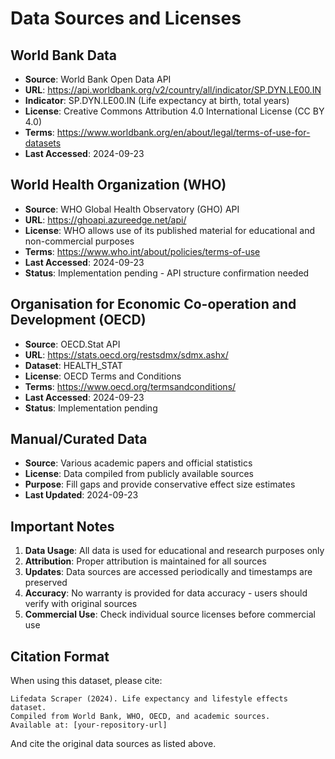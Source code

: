 # Data Sources and Licenses

## World Bank Data
- **Source**: World Bank Open Data API
- **URL**: https://api.worldbank.org/v2/country/all/indicator/SP.DYN.LE00.IN
- **Indicator**: SP.DYN.LE00.IN (Life expectancy at birth, total years)
- **License**: Creative Commons Attribution 4.0 International License (CC BY 4.0)
- **Terms**: https://www.worldbank.org/en/about/legal/terms-of-use-for-datasets
- **Last Accessed**: 2024-09-23

## World Health Organization (WHO)
- **Source**: WHO Global Health Observatory (GHO) API
- **URL**: https://ghoapi.azureedge.net/api/
- **License**: WHO allows use of its published material for educational and non-commercial purposes
- **Terms**: https://www.who.int/about/policies/terms-of-use
- **Last Accessed**: 2024-09-23
- **Status**: Implementation pending - API structure confirmation needed

## Organisation for Economic Co-operation and Development (OECD)
- **Source**: OECD.Stat API
- **URL**: https://stats.oecd.org/restsdmx/sdmx.ashx/
- **Dataset**: HEALTH_STAT
- **License**: OECD Terms and Conditions
- **Terms**: https://www.oecd.org/termsandconditions/
- **Last Accessed**: 2024-09-23
- **Status**: Implementation pending

## Manual/Curated Data
- **Source**: Various academic papers and official statistics
- **License**: Data compiled from publicly available sources
- **Purpose**: Fill gaps and provide conservative effect size estimates
- **Last Updated**: 2024-09-23

## Important Notes

1. **Data Usage**: All data is used for educational and research purposes only
2. **Attribution**: Proper attribution is maintained for all sources
3. **Updates**: Data sources are accessed periodically and timestamps are preserved
4. **Accuracy**: No warranty is provided for data accuracy - users should verify with original sources
5. **Commercial Use**: Check individual source licenses before commercial use

## Citation Format

When using this dataset, please cite:
```
Lifedata Scraper (2024). Life expectancy and lifestyle effects dataset. 
Compiled from World Bank, WHO, OECD, and academic sources.
Available at: [your-repository-url]
```

And cite the original data sources as listed above.